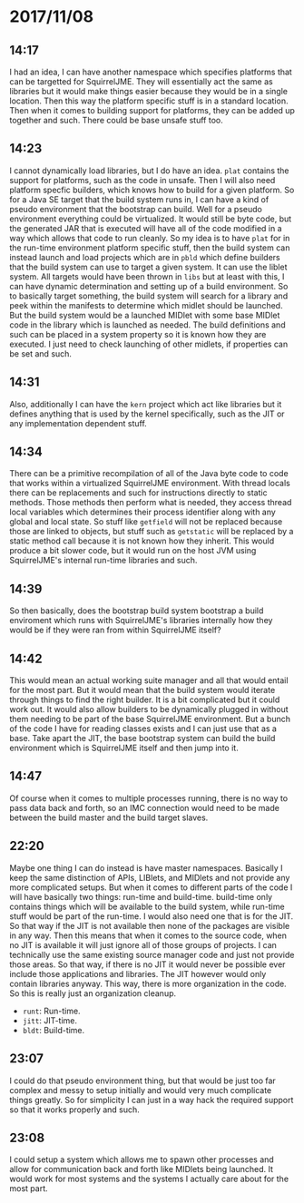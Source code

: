 # 2017/11/08

## 14:17

I had an idea, I can have another namespace which specifies platforms that can
be targetted for SquirrelJME. They will essentially act the same as libraries
but it would make things easier because they would be in a single location.
Then this way the platform specific stuff is in a standard location. Then when
it comes to building support for platforms, they can be added up together and
such. There could be base unsafe stuff too.

## 14:23

I cannot dynamically load libraries, but I do have an idea. `plat` contains
the support for platforms, such as the code in unsafe. Then I will also need
platform specfic builders, which knows how to build for a given platform. So
for a Java SE target that the build system runs in, I can have a kind of
pseudo environment that the bootstrap can build. Well for a pseudo environment
everything could be virtualized. It would still be byte code, but the
generated JAR that is executed will have all of the code modified in a way
which allows that code to run cleanly. So my idea is to have `plat` for
in the run-time environment platform specific stuff, then the build system can
instead launch and load projects which are in `pbld` which define builders
that the build system can use to target a given system. It can use the liblet
system. All targets would have been thrown in `libs` but at least with this, I
can have dynamic determination and setting up of a build environment. So to
basically target something, the build system will search for a library and
peek within the manifests to determine which midlet should be launched. But
the build system would be a launched MIDlet with some base MIDlet code in the
library which is launched as needed. The build definitions and such can be
placed in a system property so it is known how they are executed. I just need
to check launching of other midlets, if properties can be set and such.

## 14:31

Also, additionally I can have the `kern` project which act like libraries but
it defines anything that is used by the kernel specifically, such as the JIT
or any implementation dependent stuff.

## 14:34

There can be a primitive recompilation of all of the Java byte code to code
that works within a virtualized SquirrelJME environment. With thread locals
there can be replacements and such for instructions directly to static
methods. Those methods then perform what is needed, they access thread local
variables which determines their process identifier along with any global and
local state. So stuff like `getfield` will not be replaced because those are
linked to objects, but stuff such as `getstatic` will be replaced by a static
method call because it is not known how they inherit. This would produce a
bit slower code, but it would run on the host JVM using SquirrelJME's internal
run-time libraries and such.

## 14:39

So then basically, does the bootstrap build system bootstrap a build
enviroment which runs with SquirrelJME's libraries internally how they would
be if they were ran from within SquirrelJME itself?

## 14:42

This would mean an actual working suite manager and all that would entail for
the most part. But it would mean that the build system would iterate through
things to find the right builder. It is a bit complicated but it could work
out. It would also allow builders to be dynamically plugged in without them
needing to be part of the base SquirrelJME environment. But a bunch of the
code I have for reading classes exists and I can just use that as a base.
Take apart the JIT, the base bootstrap system can build the build environment
which is SquirrelJME itself and then jump into it.

## 14:47

Of course when it comes to multiple processes running, there is no way to pass
data back and forth, so an IMC connection would need to be made between the
build master and the build target slaves.

## 22:20

Maybe one thing I can do instead is have master namespaces. Basically I keep
the same distinction of APIs, LIBlets, and MIDlets and not provide any more
complicated setups. But when it comes to different parts of the code I will
have basically two things: run-time and build-time. build-time only contains
things which will be available to the build system, while run-time stuff would
be part of the run-time. I would also need one that is for the JIT. So that
way if the JIT is not available then none of the packages are visible in any
way. Then this means that when it comes to the source code, when no JIT is
available it will just ignore all of those groups of projects. I can
technically use the same existing source manager code and just not provide
those areas. So that way, if there is no JIT it would never be possible ever
include those applications and libraries. The JIT however would only contain
libraries anyway. This way, there is more organization in the code. So this
is really just an organization cleanup.

 * `runt`: Run-time.
 * `jitt`: JIT-time.
 * `bldt`: Build-time.

## 23:07

I could do that pseudo environment thing, but that would be just too far
complex and messy to setup initially and would very much complicate things
greatly. So for simplicity I can just in a way hack the required support so
that it works properly and such.

## 23:08

I could setup a system which allows me to spawn other processes and allow
for communication back and forth like MIDlets being launched. It would work
for most systems and the systems I actually care about for the most part.
